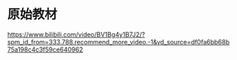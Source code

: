 
# 原始教材
https://www.bilibili.com/video/BV1Bg4y1B7J2/?spm_id_from=333.788.recommend_more_video.-1&vd_source=df0fa6bb68b75a198c4c3f59ce640962











































